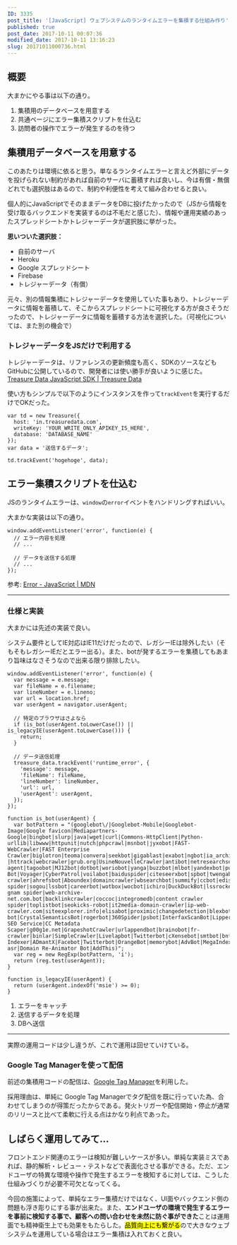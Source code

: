 ```yaml
---
ID: 3335
post_title: '[JavaScript] ウェブシステムのランタイムエラーを集積する仕組み作り'
published: true
post_date: 2017-10-11 00:07:36
modified_date: 2017-10-11 13:16:23
slug: 20171011000736.html
---
```

<h2>概要</h2>

大まかにやる事は以下の通り。

<ol>
<li>集積用のデータベースを用意する</li>
<li>共通ページにエラー集積スクリプトを仕込む</li>
<li>訪問者の操作でエラーが発生するのを待つ</li>
</ol>

<!--more-->

<h2>集積用データベースを用意する</h2>

このあたりは環境に依ると思う。単なるランタイムエラーと言えど外部にデータを投げられない制約があれば自前のサーバに蓄積すれば良いし、今は有償・無償どれでも選択肢はあるので、制約や利便性を考えて組み合わせると良い。

個人的にJavaScriptでそのままデータをDBに投げたかったので（JSから情報を受け取るバックエンドを実装するのは不毛だと感じた）、情報や運用実績のあったスプレッドシートかトレジャーデータが選択肢に挙がった。

<strong>思いついた選択肢：</strong>

<ul>
<li>自前のサーバ</li>
<li>Heroku</li>
<li>Google スプレッドシート</li>
<li>Firebase</li>
<li>トレジャーデータ（有償）</li>
</ul>

元々、別の情報集積にトレジャーデータを使用していた事もあり、トレジャーデータに情報を蓄積して、そこからスプレッドシートに可視化する方が良さそうだったので、トレジャーデータに情報を蓄積する方法を選択した。（可視化については、また別の機会で）

<h3>トレジャーデータをJSだけで利用する</h3>

トレジャーデータは、リファレンスの更新頻度も高く、SDKのソースなどもGitHubに公開しているので、開発者には使い勝手が良いように感じた。
<a href="https://docs.treasuredata.com/articles/javascript-sdk">Treasure Data JavaScript SDK | Treasure Data</a>

使い方もシンプルで以下のようにインスタンスを作って<code>trackEvent</code>を実行するだけでOKだった。

<pre><code class="language-js">var td = new Treasure({
  host: 'in.treasuredata.com',
  writeKey: 'YOUR_WRITE_ONLY_APIKEY_IS_HERE',
  database: 'DATABASE_NAME'
});
var data = '送信するデータ';

td.trackEvent('hogehoge', data);
</code></pre>

<h2>エラー集積スクリプトを仕込む</h2>

JSのランタイムエラーは、<code>window</code>の<code>error</code>イベントをハンドリングすればいい。

大まかな実装は以下の通り。

<pre><code class="language-js">window.addEventListener('error', function(e) {
  // エラー内容を処理
  // ...

  // データを送信する処理
  // ...
});
</code></pre>

参考: <a href="https://developer.mozilla.org/ja/docs/Web/JavaScript/Reference/Global_Objects/Error">Error - JavaScript | MDN</a>

<hr />

<h3>仕様と実装</h3>

大まかには先述の実装で良い。

システム要件としてIE対応はIE11だけだったので、レガシーIEは除外したい（そもそもレガシーIEだとエラー出る）。また、botが発するエラーを集積してもあまり旨味はなさそうなので出来る限り排除したい。

<pre><code class="language-js">window.addEventListener('error', function(e) {
  var message = e.message;
  var fileName = e.filename;
  var lineNumber = e.lineno;
  var url = location.href;
  var userAgent = navigator.userAgent;

  // 特定のブラウザはさよなら
  if (is_bot(userAgent.toLowerCase()) || is_legacyIE(userAgent.toLowerCase())) {
    return;
  }

  // データ送信処理
  treasure_data.trackEvent('runtime_error', {
    'message': message,
    'fileName': fileName,
    'lineNumber': lineNumber,
    'url': url,
    'userAgent': userAgent,
  });
});

function is_bot(userAgent) {
  var botPattern = "(googlebot\/|Googlebot-Mobile|Googlebot-Image|Google favicon|Mediapartners-Google|bingbot|slurp|java|wget|curl|Commons-HttpClient|Python-urllib|libwww|httpunit|nutch|phpcrawl|msnbot|jyxobot|FAST-WebCrawler|FAST Enterprise Crawler|biglotron|teoma|convera|seekbot|gigablast|exabot|ngbot|ia_archiver|GingerCrawler|webmon |httrack|webcrawler|grub.org|UsineNouvelleCrawler|antibot|netresearchserver|speedy|fluffy|bibnum.bnf|findlink|msrbot|panscient|yacybot|AISearchBot|IOI|ips-agent|tagoobot|MJ12bot|dotbot|woriobot|yanga|buzzbot|mlbot|yandexbot|purebot|Linguee Bot|Voyager|CyberPatrol|voilabot|baiduspider|citeseerxbot|spbot|twengabot|postrank|turnitinbot|scribdbot|page2rss|sitebot|linkdex|Adidxbot|blekkobot|ezooms|dotbot|Mail.RU_Bot|discobot|heritrix|findthatfile|europarchive.org|NerdByNature.Bot|sistrix crawler|ahrefsbot|Aboundex|domaincrawler|wbsearchbot|summify|ccbot|edisterbot|seznambot|ec2linkfinder|gslfbot|aihitbot|intelium_bot|facebookexternalhit|yeti|RetrevoPageAnalyzer|lb-spider|sogou|lssbot|careerbot|wotbox|wocbot|ichiro|DuckDuckBot|lssrocketcrawler|drupact|webcompanycrawler|acoonbot|openindexspider|gnam gnam spider|web-archive-net.com.bot|backlinkcrawler|coccoc|integromedb|content crawler spider|toplistbot|seokicks-robot|it2media-domain-crawler|ip-web-crawler.com|siteexplorer.info|elisabot|proximic|changedetection|blexbot|arabot|WeSEE:Search|niki-bot|CrystalSemanticsBot|rogerbot|360Spider|psbot|InterfaxScanBot|Lipperhey SEO Service|CC Metadata Scaper|g00g1e.net|GrapeshotCrawler|urlappendbot|brainobot|fr-crawler|binlar|SimpleCrawler|Livelapbot|Twitterbot|cXensebot|smtbot|bnf.fr_bot|A6-Indexer|ADmantX|Facebot|Twitterbot|OrangeBot|memorybot|AdvBot|MegaIndex|SemanticScholarBot|ltx71|nerdybot|xovibot|BUbiNG|Qwantify|archive.org_bot|Applebot|TweetmemeBot|crawler4j|findxbot|SemrushBot|yoozBot|lipperhey|y!j-asr|Domain Re-Animator Bot|AddThis)";
  var reg = new RegExp(botPattern, 'i');
  return (reg.test(userAgent));
}

function is_legacyIE(userAgent) {
  return (userAgent.indexOf('msie') &gt;= 0);
}
</code></pre>

<ol>
<li>エラーをキャッチ</li>
<li>送信するデータを処理</li>
<li>DBへ送信</li>
</ol>

<hr />

実際の運用コードは少し違うが、これで運用は回せていけている。

<h3>Google Tag Managerを使って配信</h3>

前述の集積用コードの配信は、<a href="https://www.google.com/analytics/tag-manager/">Google Tag Manager</a>を利用した。

採用理由は、単純に Google Tag Managerでタグ配信を既に行っていた為、合わせてしまうのが得策だったからである。発火トリガーや配信開始・停止が通常のリリースと比べて柔軟に行える点はかなり利点であった。

<h2>しばらく運用してみて…</h2>

フロントエンド関連のエラーは検知が難しいケースが多い。単純な実装ミスであれば、静的解析・レビュー・テストなどで表面化させる事ができる。ただ、エンドユーザの特異な環境や操作で発生するエラーを検知するに対しては、こうした仕組みづくりが必要不可欠となってくる。

今回の施策によって、単純なエラー集積だけではなく、UI面やバックエンド側の問題も浮き彫りにする事が出来た。また、<strong>エンドユーザの環境で発生するエラーを事前に検知する事で、顧客への問い合わせを未然に防ぐ事ができた</strong>ことは運用面でも精神衛生上でも効果をもたらした。<mark>品質向上にも繋がる</mark>ので大きなウェブシステムを運用している場合はエラー集積は入れておくと良い。